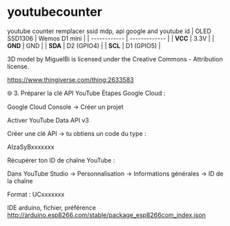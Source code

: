 # youtubecounter
youtube counter 
remplacer ssid mdp,
api google and youtube id
| OLED SSD1306 | Wemos D1 mini |
| ------------ | ------------- |
| **VCC**      | 3.3V          |
| **GND**      | GND           |
| **SDA**      | D2 (GPIO4)    |
| **SCL**      | D1 (GPIO5)    |


3D model
by MiguelBi is licensed under the Creative Commons - Attribution license.


https://www.thingiverse.com/thing:2633583


🌐 3. Préparer la clé API YouTube
Étapes Google Cloud :

Google Cloud Console
 → Créer un projet

Activer YouTube Data API v3

Créer une clé API → tu obtiens un code du type :

AIzaSyBxxxxxxx

Récupérer ton ID de chaîne YouTube :

Dans YouTube Studio → Personnalisation → Informations générales → ID de la chaîne

Format : UCxxxxxxx

IDE arduino, fichier, préférence 
http://arduino.esp8266.com/stable/package_esp8266com_index.json
